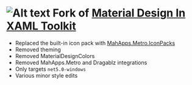 # ![Alt text](web/images/MD4XAML64.png "Material Design In XAML Toolkit") Fork of [Material Design In XAML Toolkit](https://github.com/MaterialDesignInXAML/MaterialDesignInXamlToolkit)
- Replaced the built-in icon pack with [MahApps.Metro.IconPacks](https://github.com/MahApps/MahApps.Metro.IconPacks)
- Removed theming
- Removed MaterialDesignColors
- Removed MahApps.Metro and Dragablz integrations
- Only targets `net5.0-windows`
- Various minor style edits
